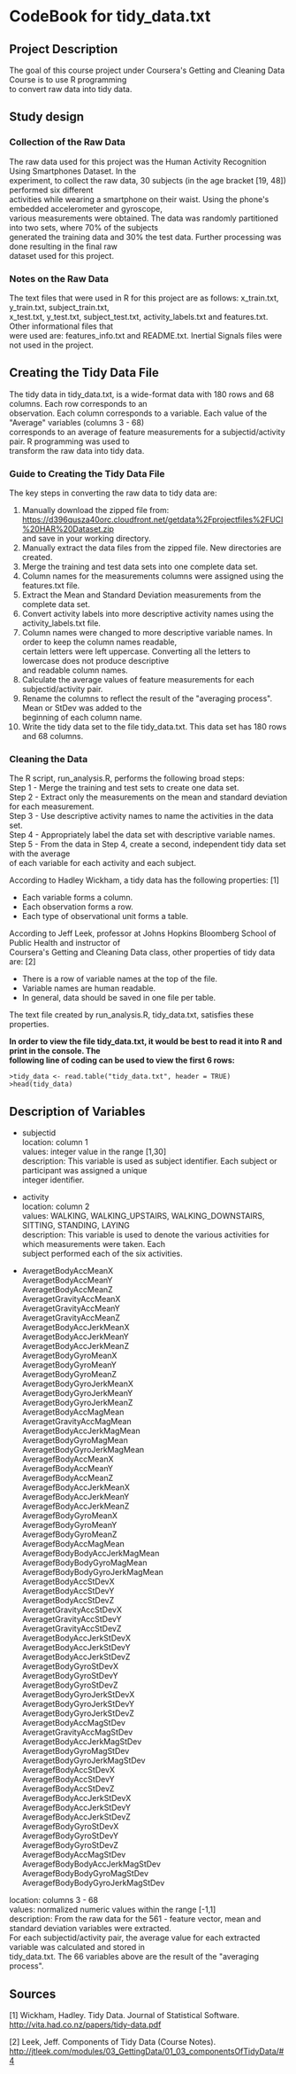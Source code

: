 
# CodeBook for tidy_data.txt  

## Project Description    

The goal of this course project under Coursera's Getting and Cleaning Data Course is to use R programming  
to convert raw data into tidy data.

## Study design   

### Collection of the Raw Data       

The raw data used for this project was the Human Activity Recognition Using Smartphones Dataset. In the    
experiment, to collect the raw data, 30 subjects (in the age bracket [19, 48]) performed six different    
activities while wearing a smartphone on their waist. Using the phone's embedded accelerometer and gyroscope,   
various measurements were obtained. The data was randomly partitioned into two sets, where 70% of the subjects   
generated the training data and 30% the test data. Further processing was done resulting in the final raw   
dataset used for this project.    

### Notes on the Raw Data  

The text files that were used in R for this project are as follows: x_train.txt, y_train.txt, subject_train.txt,     
x_test.txt, y_test.txt, subject_test.txt, activity_labels.txt and features.txt. Other informational files that   
were used are: features_info.txt and README.txt. Inertial Signals files were not used in the project.  

## Creating the Tidy Data File   

The tidy data in tidy_data.txt, is a wide-format data with 180 rows and 68 columns. Each row corresponds to an   
observation. Each column corresponds to a variable. Each value of the "Average" variables (columns 3 - 68)  
corresponds to an average of feature measurements for a subjectid/activity pair. R programming was used to  
transform the raw data into tidy data.  

### Guide to Creating the Tidy Data File

The key steps in converting the raw data to tidy data are:    
1. Manually download the zipped file from:   
https://d396qusza40orc.cloudfront.net/getdata%2Fprojectfiles%2FUCI%20HAR%20Dataset.zip   
and save in your working directory.     
2. Manually extract the data files from the zipped file. New directories are created.   
3. Merge the training and test data sets into one complete data set.   
4. Column names for the measurements columns were assigned using the features.txt file.   
5. Extract the Mean and Standard Deviation measurements from the complete data set.   
6. Convert activity labels into more descriptive activity names using the activity_labels.txt file.  
7. Column names were changed to more descriptive variable names. In order to keep the column names readable,   
certain letters were left uppercase. Converting all the letters to lowercase does not produce descriptive  
and readable column names.    
8. Calculate the average values of feature measurements for each subjectid/activity pair.   
9. Rename the columns to reflect the result of the "averaging process". Mean or StDev was added to the  
beginning of each column name.   
10. Write the tidy data set to the file tidy_data.txt. This data set has 180 rows and 68 columns.   

### Cleaning the Data  

The R script, run_analysis.R, performs the following broad steps:   
Step 1 - Merge the training and test sets to create one data set.   
Step 2 - Extract only the measurements on the mean and standard deviation for each measurement.   
Step 3 - Use descriptive activity names to name the activities in the data set.  
Step 4 - Appropriately label the data set with descriptive variable names.     
Step 5 - From the data in Step 4, create a second, independent tidy data set with the average   
of each variable for each activity and each subject.    

According to Hadley Wickham, a tidy data has the following properties: [1]    
* Each variable forms a column.  
* Each observation forms a row.  
* Each type of observational unit forms a table.  

According to Jeff Leek, professor at Johns Hopkins Bloomberg School of Public Health and instructor of    
Coursera's Getting and Cleaning Data class, other properties of tidy data are: [2]           
* There is a row of variable names at the top of the file.    
* Variable names are human readable.    
* In general, data should be saved in one file per table.    

The text file created by run_analysis.R, tidy_data.txt, satisfies these properties.  

__In order to view the file tidy_data.txt, it would be best to read it into R and print in the console. The__         
__following line of coding can be used to view the first 6 rows:__   

    >tidy_data <- read.table("tidy_data.txt", header = TRUE)   
    >head(tidy_data)   

## Description of Variables  

* subjectid    
  location: column 1    
  values: integer value in the range [1,30]    
  description: This variable is used as subject identifier. Each subject or participant was assigned a unique    
  integer identifier.    

* activity      
  location: column 2    
  values: WALKING, WALKING_UPSTAIRS, WALKING_DOWNSTAIRS, SITTING, STANDING, LAYING      
  description: This variable is used to denote the various activities for which measurements were taken. Each      
  subject performed each of the six activities.         

* AveragetBodyAccMeanX                 
  AveragetBodyAccMeanY     
  AveragetBodyAccMeanZ       
  AveragetGravityAccMeanX                
  AveragetGravityAccMeanY     
  AveragetGravityAccMeanZ             
  AveragetBodyAccJerkMeanX  
  AveragetBodyAccJerkMeanY          
  AveragetBodyAccJerkMeanZ  
  AveragetBodyGyroMeanX             
  AveragetBodyGyroMeanY  
  AveragetBodyGyroMeanZ             
  AveragetBodyGyroJerkMeanX    
  AveragetBodyGyroJerkMeanY          
  AveragetBodyGyroJerkMeanZ   
  AveragetBodyAccMagMean             
  AveragetGravityAccMagMean  
  AveragetBodyAccJerkMagMean         
  AveragetBodyGyroMagMean   
  AveragetBodyGyroJerkMagMean        
  AveragefBodyAccMeanX   
  AveragefBodyAccMeanY               
  AveragefBodyAccMeanZ   
  AveragefBodyAccJerkMeanX           
  AveragefBodyAccJerkMeanY   
  AveragefBodyAccJerkMeanZ            
  AveragefBodyGyroMeanX   
  AveragefBodyGyroMeanY              
  AveragefBodyGyroMeanZ   
  AveragefBodyAccMagMean             
  AveragefBodyBodyAccJerkMagMean   
  AveragefBodyBodyGyroMagMean         
  AveragefBodyBodyGyroJerkMagMean    
  AveragetBodyAccStDevX              
  AveragetBodyAccStDevY   
  AveragetBodyAccStDevZ              
  AveragetGravityAccStDevX   
  AveragetGravityAccStDevY           
  AveragetGravityAccStDevZ   
  AveragetBodyAccJerkStDevX          
  AveragetBodyAccJerkStDevY   
  AveragetBodyAccJerkStDevZ          
  AveragetBodyGyroStDevX   
  AveragetBodyGyroStDevY             
  AveragetBodyGyroStDevZ   
  AveragetBodyGyroJerkStDevX         
  AveragetBodyGyroJerkStDevY   
  AveragetBodyGyroJerkStDevZ         
  AveragetBodyAccMagStDev   
  AveragetGravityAccMagStDev         
  AveragetBodyAccJerkMagStDev   
  AveragetBodyGyroMagStDev            
  AveragetBodyGyroJerkMagStDev   
  AveragefBodyAccStDevX              
  AveragefBodyAccStDevY   
  AveragefBodyAccStDevZ               
  AveragefBodyAccJerkStDevX  
  AveragefBodyAccJerkStDevY         
  AveragefBodyAccJerkStDevZ   
  AveragefBodyGyroStDevX             
  AveragefBodyGyroStDevY   
  AveragefBodyGyroStDevZ             
  AveragefBodyAccMagStDev   
  AveragefBodyBodyAccJerkMagStDev    
  AveragefBodyBodyGyroMagStDev   
  AveragefBodyBodyGyroJerkMagStDev   
   
 location: columns 3 - 68     
 values: normalized numeric values within the range [-1,1]      
 description: From the raw data for the 561 - feature vector, mean and standard deviation variables were extracted.     
 For each subjectid/activity pair, the average value for each extracted variable was calculated and stored in       
 tidy_data.txt. The 66 variables above are the result of the "averaging process".      

## Sources   

[1] Wickham, Hadley. Tidy Data. Journal of Statistical Software.  
http://vita.had.co.nz/papers/tidy-data.pdf   

[2] Leek, Jeff. Components of Tidy Data (Course Notes).   
http://jtleek.com/modules/03_GettingData/01_03_componentsOfTidyData/#4    

